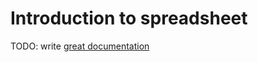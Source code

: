 # Introduction to spreadsheet

TODO: write [great documentation](http://jacobian.org/writing/what-to-write/)
